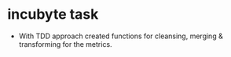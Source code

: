 # incubyte task

- With TDD approach created functions for cleansing, merging & transforming for the metrics. 

